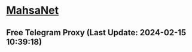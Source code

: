 
# [MahsaNet](https://t.me/mahsa_net)
## Free Telegram Proxy (Last Update: 2024-02-15 10:39:18)

    